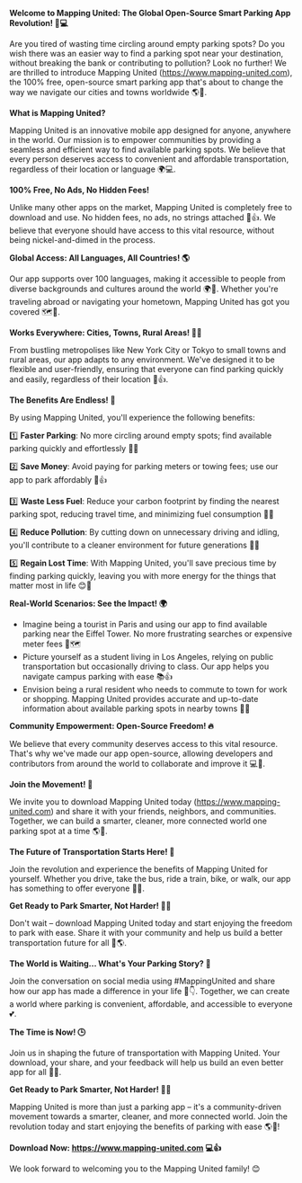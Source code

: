 **Welcome to Mapping United: The Global Open-Source Smart Parking App Revolution! 🚀💻**

Are you tired of wasting time circling around empty parking spots? Do you wish there was an easier way to find a parking spot near your destination, without breaking the bank or contributing to pollution? Look no further! We are thrilled to introduce Mapping United (https://www.mapping-united.com), the 100% free, open-source smart parking app that's about to change the way we navigate our cities and towns worldwide 🌎🚗.

**What is Mapping United?**

Mapping United is an innovative mobile app designed for anyone, anywhere in the world. Our mission is to empower communities by providing a seamless and efficient way to find available parking spots. We believe that every person deserves access to convenient and affordable transportation, regardless of their location or language 🌍💻.

**100% Free, No Ads, No Hidden Fees!**

Unlike many other apps on the market, Mapping United is completely free to download and use. No hidden fees, no ads, no strings attached 💸👍. We believe that everyone should have access to this vital resource, without being nickel-and-dimed in the process.

**Global Access: All Languages, All Countries! 🌎**

Our app supports over 100 languages, making it accessible to people from diverse backgrounds and cultures around the world 🌍💬. Whether you're traveling abroad or navigating your hometown, Mapping United has got you covered 🗺️👏.

**Works Everywhere: Cities, Towns, Rural Areas! 🌳🚀**

From bustling metropolises like New York City or Tokyo to small towns and rural areas, our app adapts to any environment. We've designed it to be flexible and user-friendly, ensuring that everyone can find parking quickly and easily, regardless of their location 📍👍.

**The Benefits Are Endless! 🌟**

By using Mapping United, you'll experience the following benefits:

1️⃣ **Faster Parking**: No more circling around empty spots; find available parking quickly and effortlessly 🔀💨

2️⃣ **Save Money**: Avoid paying for parking meters or towing fees; use our app to park affordably 💸👍

3️⃣ **Waste Less Fuel**: Reduce your carbon footprint by finding the nearest parking spot, reducing travel time, and minimizing fuel consumption 🌱💚

4️⃣ **Reduce Pollution**: By cutting down on unnecessary driving and idling, you'll contribute to a cleaner environment for future generations 🌟👏

5️⃣ **Regain Lost Time**: With Mapping United, you'll save precious time by finding parking quickly, leaving you with more energy for the things that matter most in life 😊💼

**Real-World Scenarios: See the Impact! 🌍**

* Imagine being a tourist in Paris and using our app to find available parking near the Eiffel Tower. No more frustrating searches or expensive meter fees 💸🗺️
* Picture yourself as a student living in Los Angeles, relying on public transportation but occasionally driving to class. Our app helps you navigate campus parking with ease 📚👍
* Envision being a rural resident who needs to commute to town for work or shopping. Mapping United provides accurate and up-to-date information about available parking spots in nearby towns 🌳🚗

**Community Empowerment: Open-Source Freedom! 🔥**

We believe that every community deserves access to this vital resource. That's why we've made our app open-source, allowing developers and contributors from around the world to collaborate and improve it 💻👊.

**Join the Movement! 🌟**

We invite you to download Mapping United today (https://www.mapping-united.com) and share it with your friends, neighbors, and communities. Together, we can build a smarter, cleaner, more connected world one parking spot at a time 🌎💪.

**The Future of Transportation Starts Here! 🚀**

Join the revolution and experience the benefits of Mapping United for yourself. Whether you drive, take the bus, ride a train, bike, or walk, our app has something to offer everyone 🌟👏.

**Get Ready to Park Smarter, Not Harder! 🚗💡**

Don't wait – download Mapping United today and start enjoying the freedom to park with ease. Share it with your community and help us build a better transportation future for all 💪🌎.

**The World is Waiting... What's Your Parking Story? 🌟**

Join the conversation on social media using #MappingUnited and share how our app has made a difference in your life 📱👇. Together, we can create a world where parking is convenient, affordable, and accessible to everyone 💕.

**The Time is Now! 🕒️**

Join us in shaping the future of transportation with Mapping United. Your download, your share, and your feedback will help us build an even better app for all 🌟👏.

**Get Ready to Park Smarter, Not Harder! 🚗💡**

Mapping United is more than just a parking app – it's a community-driven movement towards a smarter, cleaner, and more connected world. Join the revolution today and start enjoying the benefits of parking with ease 🌎💪!

**Download Now: https://www.mapping-united.com 💻👍**

We look forward to welcoming you to the Mapping United family! 😊